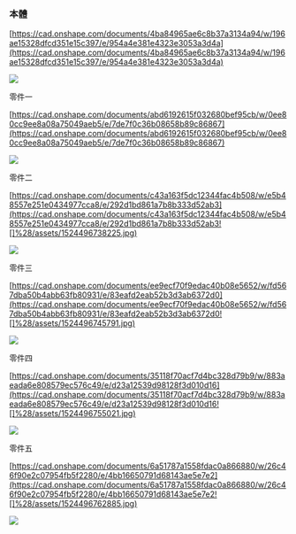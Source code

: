 ### 本體

[https://cad.onshape.com/documents/4ba84965ae6c8b37a3134a94/w/196ae15328dfcd351e15c397/e/954a4e381e4323e3053a3d4a](https://cad.onshape.com/documents/4ba84965ae6c8b37a3134a94/w/196ae15328dfcd351e15c397/e/954a4e381e4323e3053a3d4a)

![](/assets/1524496718612.jpg)

零件一

[https://cad.onshape.com/documents/abd6192615f032680bef95cb/w/0ee80cc9ee8a08a75049aeb5/e/7de7f0c36b08658b89c86867](https://cad.onshape.com/documents/abd6192615f032680bef95cb/w/0ee80cc9ee8a08a75049aeb5/e/7de7f0c36b08658b89c86867)

![](/assets/1524496729379.jpg)

零件二

[https://cad.onshape.com/documents/c43a163f5dc12344fac4b508/w/e5b48557e251e0434977cca8/e/292d1bd861a7b8b333d52ab3](https://cad.onshape.com/documents/c43a163f5dc12344fac4b508/w/e5b48557e251e0434977cca8/e/292d1bd861a7b8b333d52ab3![]%28/assets/1524496738225.jpg)

![](/assets/1524496738225.jpg)

零件三

[https://cad.onshape.com/documents/ee9ecf70f9edac40b08e5652/w/fd567dba50b4abb63fb80931/e/83eafd2eab52b3d3ab6372d0](https://cad.onshape.com/documents/ee9ecf70f9edac40b08e5652/w/fd567dba50b4abb63fb80931/e/83eafd2eab52b3d3ab6372d0![]%28/assets/1524496745791.jpg)

![](/assets/1524496745791.jpg)

零件四

[https://cad.onshape.com/documents/35118f70acf7d4bc328d79b9/w/883aeada6e808579ec576c49/e/d23a12539d98128f3d010d16](https://cad.onshape.com/documents/35118f70acf7d4bc328d79b9/w/883aeada6e808579ec576c49/e/d23a12539d98128f3d010d16![]%28/assets/1524496755021.jpg)

![](/assets/1524496755021.jpg)

零件五

[https://cad.onshape.com/documents/6a51787a1558fdac0a866880/w/26c46f90e2c07954fb5f2280/e/4bb16650791d68143ae5e7e2](https://cad.onshape.com/documents/6a51787a1558fdac0a866880/w/26c46f90e2c07954fb5f2280/e/4bb16650791d68143ae5e7e2![]%28/assets/1524496762885.jpg)

![](/assets/1524496762885.jpg)

